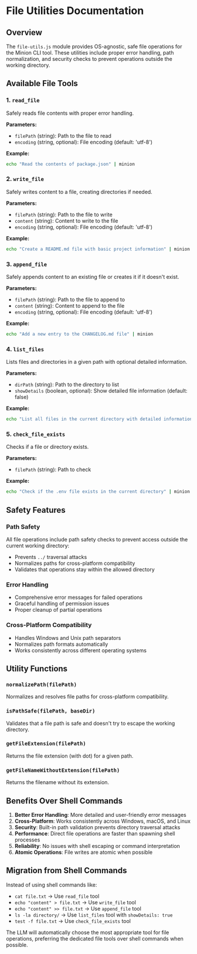 # File Utilities Documentation

## Overview
The `file-utils.js` module provides OS-agnostic, safe file operations for the Minion CLI tool. These utilities include proper error handling, path normalization, and security checks to prevent operations outside the working directory.

## Available File Tools

### 1. `read_file`
Safely reads file contents with proper error handling.

**Parameters:**
- `filePath` (string): Path to the file to read
- `encoding` (string, optional): File encoding (default: 'utf-8')

**Example:**
```bash
echo "Read the contents of package.json" | minion
```

### 2. `write_file`
Safely writes content to a file, creating directories if needed.

**Parameters:**
- `filePath` (string): Path to the file to write
- `content` (string): Content to write to the file
- `encoding` (string, optional): File encoding (default: 'utf-8')

**Example:**
```bash
echo "Create a README.md file with basic project information" | minion
```

### 3. `append_file`
Safely appends content to an existing file or creates it if it doesn't exist.

**Parameters:**
- `filePath` (string): Path to the file to append to
- `content` (string): Content to append to the file
- `encoding` (string, optional): File encoding (default: 'utf-8')

**Example:**
```bash
echo "Add a new entry to the CHANGELOG.md file" | minion
```

### 4. `list_files`
Lists files and directories in a given path with optional detailed information.

**Parameters:**
- `dirPath` (string): Path to the directory to list
- `showDetails` (boolean, optional): Show detailed file information (default: false)

**Example:**
```bash
echo "List all files in the current directory with detailed information" | minion
```

### 5. `check_file_exists`
Checks if a file or directory exists.

**Parameters:**
- `filePath` (string): Path to check

**Example:**
```bash
echo "Check if the .env file exists in the current directory" | minion
```

## Safety Features

### Path Safety
All file operations include path safety checks to prevent access outside the current working directory:
- Prevents `../` traversal attacks
- Normalizes paths for cross-platform compatibility
- Validates that operations stay within the allowed directory

### Error Handling
- Comprehensive error messages for failed operations
- Graceful handling of permission issues
- Proper cleanup of partial operations

### Cross-Platform Compatibility
- Handles Windows and Unix path separators
- Normalizes path formats automatically
- Works consistently across different operating systems

## Utility Functions

### `normalizePath(filePath)`
Normalizes and resolves file paths for cross-platform compatibility.

### `isPathSafe(filePath, baseDir)`
Validates that a file path is safe and doesn't try to escape the working directory.

### `getFileExtension(filePath)`
Returns the file extension (with dot) for a given path.

### `getFileNameWithoutExtension(filePath)`
Returns the filename without its extension.

## Benefits Over Shell Commands

1. **Better Error Handling**: More detailed and user-friendly error messages
2. **Cross-Platform**: Works consistently across Windows, macOS, and Linux
3. **Security**: Built-in path validation prevents directory traversal attacks
4. **Performance**: Direct file operations are faster than spawning shell processes
5. **Reliability**: No issues with shell escaping or command interpretation
6. **Atomic Operations**: File writes are atomic when possible

## Migration from Shell Commands

Instead of using shell commands like:
- `cat file.txt` → Use `read_file` tool
- `echo "content" > file.txt` → Use `write_file` tool
- `echo "content" >> file.txt` → Use `append_file` tool
- `ls -la directory/` → Use `list_files` tool with `showDetails: true`
- `test -f file.txt` → Use `check_file_exists` tool

The LLM will automatically choose the most appropriate tool for file operations, preferring the dedicated file tools over shell commands when possible.
